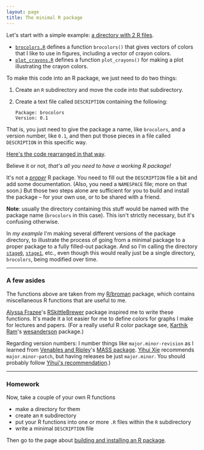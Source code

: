 ```yaml
---
layout: page
title: The minimal R package
---
```


Let's start with a simple example:
[a directory with 2 R files](https://github.com/kbroman/pkg_primer/tree/gh-pages/example/stage0).

- [`brocolors.R`](https://github.com/kbroman/pkg_primer/blob/gh-pages/example/stage0/brocolors.R)
  defines a function `brocolors()` that gives vectors of colors that I
  like to use in figures, including a vector of crayon colors.
- [`plot_crayons.R`](https://github.com/kbroman/pkg_primer/blob/gh-pages/example/stage0/plot_crayons.R)
  defines a function `plot_crayons()` for making a plot illustrating
  the crayon colors.

To make this code into an R package, we just need to do two things:

1. Create an `R` subdirectory and move the code into that
   subdirectory.
2. Create a text file called `DESCRIPTION` containing the following:

       Package: brocolors
       Version: 0.1

That is, you just need to give the package a name, like `brocolors`, and a
version number, like `0.1`, and then put those pieces in a
file called `DESCRIPTION` in this specific way.

[Here's the code rearranged in that way](https://github.com/kbroman/pkg_primer/tree/gh-pages/example/stage1).

Believe it or not, _that's all you need to have a working R package!_

It's not a [_proper_](proper.html) R package. You need to fill out the `DESCRIPTION`
file a bit and add some documentation. (Also, you need a `NAMESPACE`
file; more on that soon.) But those two steps alone are
sufficient for you to build and install the package &ndash; for your
own use, or to be shared with a friend.

**Note**: usually the directory containing this stuff would be named
with the package name (`brocolors` in this case). This isn't strictly
necessary, but it's confusing otherwise.

In _my example_ I'm making several different versions of the package
directory, to illustrate the process of going from a minimal package
to a proper package to a fully filled-out package. And so I'm calling
the directory
[`stage0`](https://github.com/kbroman/pkg_primer/tree/gh-pages/example/stage0),
[`stage1`](https://github.com/kbroman/pkg_primer/tree/gh-pages/example/stage1),
etc., even though this would really just be a single directory,
`brocolors`, being modified over time.


---

### A few asides

The functions above are taken from my [R/broman](http://github.com/kbroman/broman) package, which
contains miscellaneous R functions that are useful to me.

[Alyssa Frazee](http://alyssafrazee.com/)'s
[RSkittleBrewer](https://github.com/alyssafrazee/RSkittleBrewer)
package inspired me to write these functions. It's made it a lot
easier for me to define colors for graphs I make for lectures and papers.
(For a really useful R color package see,
[Karthik Ram](http://inundata.org/)'s
[wesanderson](https://github.com/karthik/wesanderson) package.)

Regarding version numbers: I number things like
`major.minor-revision` as I learned from [Venables and Ripley](http://www.amazon.com/exec/obidos/ASIN/1441930086/7210-20)'s
[MASS package](http://cran.r-project.org/web/packages/MASS/index.html).
[Yihui Xie](http://yihui.name/) recommends `major.minor-patch`, but having releases be
just `major.minor`. You should probably follow
[Yihui's recommendation](http://yihui.name/en/2013/06/r-package-versioning/).)

---

### Homework

Now, take a couple of your own R functions

- make a directory for them
- create an `R` subdirectory
- put your R functions into one or more `.R` files within the `R` subdirectory
- write a minimal `DESCRIPTION` file

Then go to the page about [building and installing an R package](build.html).
